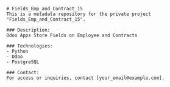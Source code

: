 
    # Fields_Emp_and_Contract_15
    This is a metadata repository for the private project "Fields_Emp_and_Contract_15".

    ### Description:
    Odoo Apps Store Fields on Employee and Contracts

    ### Technologies:
    - Python
    - Odoo
    - PostgreSQL

    ### Contact:
    For access or inquiries, contact [your_email@example.com].
    